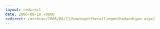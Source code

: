 ```yaml
---
layout: redirect
date: 2006-08-10 -0800
redirect: /archive/2006/08/11/howtogetthecallingmethodandtype.aspx/
---
```

